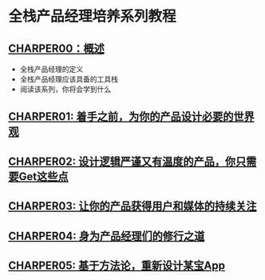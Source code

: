 # 全栈产品经理培养系列教程

## [CHARPER00：概述](./docs/charter00-overview.md)
- 全栈产品经理的定义
- 全栈产品经理应该具备的工具栈
- 阅读该系列，你将会学到什么

## [CHARPER01: 着手之前，为你的产品设计必要的世界观](./docs/Untitled.md)
## [CHARPER02: 设计逻辑严谨又有温度的产品，你只需要Get这些点](./docs/Untitled.md)
## [CHARPER03: 让你的产品获得用户和媒体的持续关注](./docs/Untitled.md)
## [CHARPER04: 身为产品经理们的修行之道](./docs/Untitled.md)
## [CHARPER05: 基于方法论，重新设计某宝App](./docs/Untitled.md)
